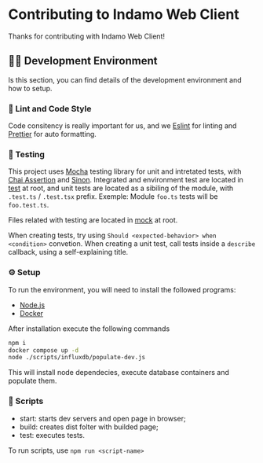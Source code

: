 # Contributing to Indamo Web Client

Thanks for contributing with Indamo Web Client!

## 👨‍💻 Development Environment

Is this section, you can find details of the development environment and how to setup.

### 💅 Lint and Code Style

Code consitency is really important for us, and we [Eslint]() for linting and [Prettier]() for auto formatting.

### 🧪 Testing

This project uses [Mocha](https://mochajs.org/) testing library for unit and intretated tests, with [Chai Assertion](https://www.chaijs.com/) and [Sinon](https://sinonjs.org/). Integrated and environment test are located in [test](./test) at root, and unit tests are located as a sibiling of the module, with `.test.ts` / `.test.tsx` prefix. Exemple: Module `foo.ts` tests will be `foo.test.ts`.

Files related with testing are located in [mock](./mock) at root.

When creating tests, try using `Should <expected-behavior> when <condition>` convetion. When creating a unit test, call tests inside a `describe` callback, using a self-explaining title.

### ⚙️ Setup

To run the environment, you will need to install the followed programs:

-   [Node.js]()
-   [Docker]()

After installation execute the following commands

```bash
npm i
docker compose up -d
node ./scripts/influxdb/populate-dev.js
```

This will install node dependecies, execute database containers and populate them.

### 📜 Scripts

-   start: starts dev servers and open page in browser;
-   build: creates dist folter with builded page;
-   test: executes tests.

To run scripts, use `npm run <script-name>`
